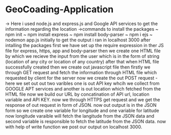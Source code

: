 # GeoCoading-Application
-> Here i used node.js and express.js and Google API services to get the information regarding the location 
->commands to install the packages 
~ npm init
~ npm install express
~ npm install body-parser
~ npm i ejs
~ nodemon app.js
initially to get the output i ran in localhost 3000
after intalling the packages first we have set up the require expression in ther JS file for express, https, app and body-parser
then we create one HTML file by which we recieve the input from the user which is in the form of string (location of any city or location of any country)
after that when HTML file successfully created then we create out javascript file 
then firstly we through GET request and fetch the information through HTML file which requested by client for the server 
now we create the out POST request - here we set out out two varibles one is out API key whcih we collect from GOOGLE APT services and another is out location which fetched from the HTML file
now we build our URL by concatination of API url, location variable and API KEY.
now we through HTTPS get request and we get the response of out request in form of JSON.
now out output is in the JSON form so we create one variable for longitude and one variable for latitude 
now longitude varaible will fetch the langitude from the JSON data and second variable is responsible to fetch the latitude from the JSON data.
now with help of write function we post our output on localhost 3000.
